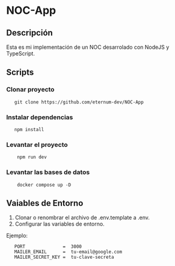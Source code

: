 # NOC-App

## Descripción

Esta es mi implementación de un NOC desarrolado con NodeJS y TypeScript.

## Scripts

### Clonar proyecto

```
   git clone https://github.com/eternum-dev/NOC-App
```

### Instalar dependencias

```
   npm install
```

### Levantar el proyecto

```
    npm run dev
```

### Levantar las bases  de datos 

```
    docker compose up -D
```
## Vaiables de Entorno

1. Clonar o renombrar el archivo de .env.template a .env.
1. Configurar las variables de entorno.

Ejemplo:

```
   PORT              =  3000
   MAILER_EMAIL      =  tu-email@google.com
   MAILER_SECRET_KEY =  tu-clave-secreta
```



